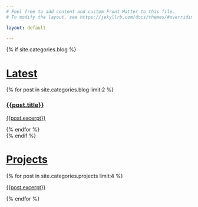 ```yaml
---
# Feel free to add content and custom Front Matter to this file.
# To modify the layout, see https://jekyllrb.com/docs/themes/#overriding-theme-defaults

layout: default

--- 
```


{% if site.categories.blog %}
<h1><a href="{{ site.baseurl }}/blog">Latest</a></h1>
<article class="grid-container">
    {% for post in site.categories.blog limit:2 %}
    <a href="{{ site.baseurl }}{{post.url}}">
        <h3>{{post.title}}</h3>
         <p>
            {{post.excerpt}}
        </p>
    </a>
    {% endfor %}
</article>
{% endif %}
<h1><a href="{{ site.baseurl }}/projects">Projects</a></h1>
<article class="grid-container">
    {% for post in site.categories.projects limit:4 %}
    <a href="{{post.project_url}}">
         <p>
            {{post.excerpt}}
        </p>
    </a>
    {% endfor %}
</article>